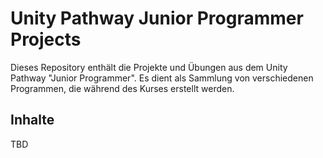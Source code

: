 # Unity Pathway Junior Programmer Projects

Dieses Repository enthält die Projekte und Übungen aus dem Unity Pathway "Junior Programmer". Es dient als Sammlung von verschiedenen Programmen, die während des Kurses erstellt werden.

## Inhalte
TBD